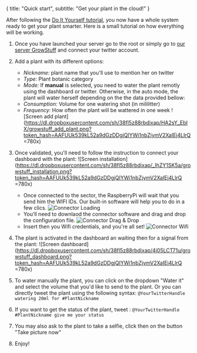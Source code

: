 {
  title: "Quick start",
  subtitle: "Get your plant in the cloud!"
}

After following the [Do It Yourself tutorial](/posts/diy), you now have a whole system ready to get your plant smarter. Here is a small tutorial on how everything will be working.

1. Once you have launched your server go to the root or simply go to [our server GrowStuff]() and connect your twitter account.

2. Add a plant with its different options:
	* *Nickname:* plant name that you'll use to mention her on twitter
	* *Type:* Plant botanic category
	* *Mode:* If **manual** is selected, you need to water the plant remotly using the dashboard or twitter. Otherwise, in the auto mode, the plant will water herself depending on the the data provided bellow:
	* *Consumption:* Volume for one watering shot (in mililitter)
	* *Frequency:* How often the plant will be wattered in one week
![Screen add plant](https://dl.dropboxusercontent.com/sh/38fl5z88rbdixap/HA2sY_EbIX/growstuff_add_plant.png?token_hash=AAFUUk539kL52a9dGzDDgjQIYWi1nbZjymV2XaIEj4LlrQ =780x)

3. Once validated, you'll need to follow the instruction to connect your dashboard with the plant:
![Screen installation](https://dl.dropboxusercontent.com/sh/38fl5z88rbdixap/_IhZY1SK5a/growstuff_installation.png?token_hash=AAFUUk539kL52a9dGzDDgjQIYWi1nbZjymV2XaIEj4LlrQ =780x)	
	* Once connected to the sector, the RaspberryPi will wait that you send him the WIFI IDs. Our built-in software will help you to do in a few clics.
![Connector Loading](/images/connector_loading.jpg)
	* You'll need to downlaod the connector software and drag and drop the configuration file.
![Connector Drag & Drop](/images/connector_drop.jpg)
	* Insert then you Wifi credentials, and you're all set!
![Connector Wifi](/images/connector_wifi.jpg)

4. The plant is activated in the dashboard an waiting then for a signal from the plant:
![Screen dashboard](https://dl.dropboxusercontent.com/sh/38fl5z88rbdixap/4i05LCT71u/growstuff_dashboard.png?token_hash=AAFUUk539kL52a9dGzDDgjQIYWi1nbZjymV2XaIEj4LlrQ =780x)

5. To water manually the plant, you can click on the dropdown "Water it" and select the volume that you'd like to send to the plant.
Or you can directly tweet the plant using the following syntax:
`@YourTwitterHandle watering 20ml for #PlantNickname`

6. If you want to get the status of the plant, tweet : `@YourTwitterHandle #PlantNickname give me your status`

7. You may also ask to the plant to take a selfie, click then on the button "Take picture now"

8. Enjoy!
